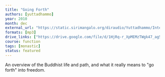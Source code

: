 ```yaml
---
title: "Going Forth"
authors: [yuttadhammo]
year: 2010
month: dec
external_url: "https://static.sirimangalo.org/diraudio/Yuttadhammo/Internet/101205_GoingForth.mp3"
formats: [mp3]
drive_links: ["https://drive.google.com/file/d/1HjRq-r_XpMEMzTWgk47_ag5CGOyZsrkM/view?usp=drivesdk"]
course: function
tags: [monastic]
status: featured
---
```


An overview of the Buddhist life and path, and what it really means to "go forth" into freedom.
